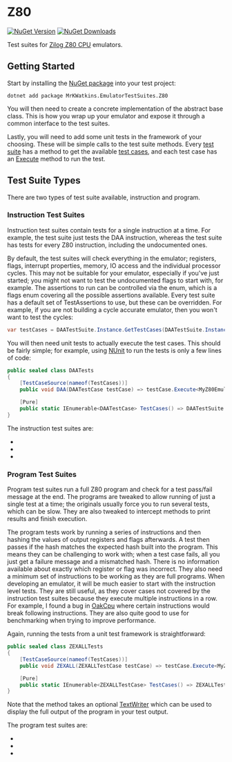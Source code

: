 # Z80

[![NuGet Version](https://img.shields.io/nuget/v/MrKWatkins.EmulatorTestSuites.Z80)](https://www.nuget.org/packages/MrKWatkins.EmulatorTestSuites.Z80)
[![NuGet Downloads](https://img.shields.io/nuget/dt/MrKWatkins.EmulatorTestSuites.Z80)](https://www.nuget.org/packages/MrKWatkins.EmulatorTestSuites.Z80)

Test suites for [Zilog Z80 CPU](https://en.wikipedia.org/wiki/Zilog_Z80) emulators.

## Getting Started

Start by installing the [NuGet package](https://www.nuget.org/packages/MrKWatkins.EmulatorTestSuites.Z80) into your test project:

```
dotnet add package MrKWatkins.EmulatorTestSuites.Z80
```

You will then need to create a concrete implementation of the [](MrKWatkins.EmulatorTestSuites.Z80.Z80TestHarness.md)abstract base class. This is how you wrap
up your emulator and expose it through a common interface to the test suites.

Lastly, you will need to add some unit tests in the framework of your choosing. These will be simple calls to the test suite methods. Every 
[test suite](MrKWatkins.EmulatorTestSuites.Z80.TestSuite.md) has a method to get the available [test cases](MrKWatkins.EmulatorTestSuites.Z80.TestCase.md), and each test case has an [Execute](MrKWatkins.EmulatorTestSuites.Z80.TestCase.Execute.md)
method to run the test.

## Test Suite Types

There are two types of test suite available, instruction and program.

### Instruction Test Suites

Instruction test suites contain tests for a single instruction at a time. For example, the [](DAA.md)test suite just tests the DAA instruction, whereas
the [](Fuse.md)test suite has tests for every Z80 instruction, including the undocumented ones.

By default, the test suites will check everything in the emulator; registers, flags, interrupt properties, memory, IO access and the individual processor cycles.
This may not be suitable for your emulator, especially if you've just started; you might not want to test the undocumented flags to start with, for example. The
assertions to run can be controlled via the [](MrKWatkins.EmulatorTestSuites.Z80.Instruction.TestAssertions.md)enum, which is a flags enum covering all the
possible assertions available. Every test suite has a default set of TestAssertions to use, but these can be overridden. For example, if you are not building a
cycle accurate emulator, then you won't want to test the cycles:

```c#
var testCases = DAATestSuite.Instance.GetTestCases(DAATestSuite.Instance.DefaultOptions & ~TestAssertions.Cycles);
```

You will then need unit tests to actually execute the test cases. This should be fairly simple; for example, using [NUnit](https://nunit.org/) to run
the [](DAA.md)tests is only a few lines of code:

```c#
public sealed class DAATests
{
    [TestCaseSource(nameof(TestCases))]
    public void DAA(DAATestCase testCase) => testCase.Execute<MyZ80EmulatorTestHarness>();

    [Pure]
    public static IEnumerable<DAATestCase> TestCases() => DAATestSuite.Instance.GetTestCases();
}
```

The instruction test suites are:

* [](DAA.md)
* [](Fuse.md)
* [](SingleStep.md)

### Program Test Suites

Program test suites run a full Z80 program and check for a test pass/fail message at the end. The programs are tweaked to allow running of just a single test
at a time; the originals usually force you to run several tests, which can be slow. They are also tweaked to intercept methods to print results and finish
execution.

The program tests work by running a series of instructions and then hashing the values of output registers and flags afterwards. A test then passes if the hash
matches the expected hash built into the program. This means they can be challenging to work with; when a test case fails, all you just get a failure message
and a mismatched hash. There is no information available about exactly which register or flag was incorrect. They also need a minimum set of instructions to be
working as they are full programs. When developing an emulator, it will be much easier to start with the instruction level tests. They are still useful, as they
cover cases not covered by the instruction test suites because they execute multiple instructions in a row. For example, I found a bug in
[OakCpu](https://github.com/MrKWatkins/OakCpu) where certain instructions would break following instructions. They are also quite good to use for benchmarking
when trying to improve performance.

Again, running the tests from a unit test framework is straightforward:

```c#
public sealed class ZEXALLTests
{
    [TestCaseSource(nameof(TestCases))]
    public void ZEXALL(ZEXALLTestCase testCase) => testCase.Execute<MyZ80EmulatorTestHarness>(TestContext.Progress);

    [Pure]
    public static IEnumerable<ZEXALLTestCase> TestCases() => ZEXALLTestSuite.ZEXALL.TestCases;
}
```

Note that the [](MrKWatkins.EmulatorTestSuites.Z80.TestCase.Execute.md)method takes an optional
[TextWriter](https://learn.microsoft.com/en-gb/dotnet/api/system.io.textwriter) which can be used to display the full output of the program in your test output.

The program test suites are:

* [](MarkWoodmass.md)
* [](Raxoft.md)
* [](ZEXALL.md)